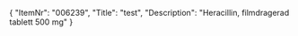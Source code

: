 {
  "ItemNr": "006239",
  "Title": "test",
  "Description": "Heracillin, filmdragerad tablett 500 mg"
}